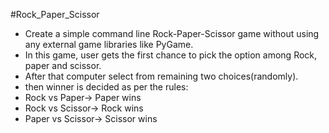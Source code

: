 #Rock_Paper_Scissor
- Create a simple command line Rock-Paper-Scissor game without using any external game libraries like PyGame. 
 - In this game, user gets the first chance to pick the option among Rock, paper and scissor.
 - After that computer select from remaining two choices(randomly).
 - then winner is decided as per the rules:
 - Rock vs Paper-> Paper wins
 - Rock vs Scissor-> Rock wins 
 - Paper vs Scissor-> Scissor wins
